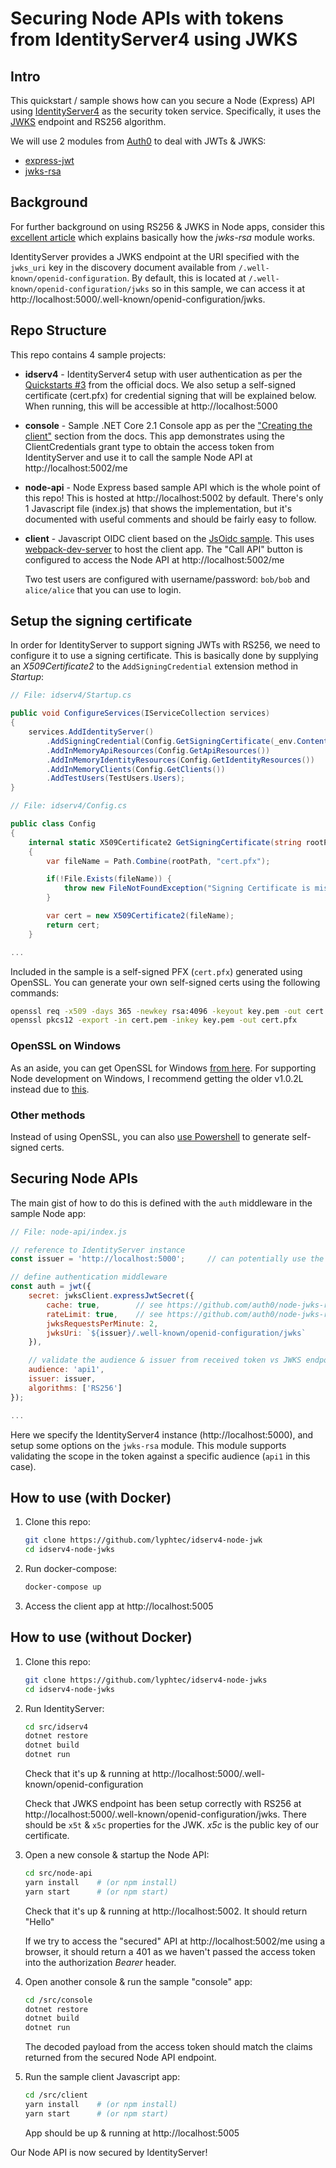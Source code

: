 # Securing Node APIs with tokens from IdentityServer4 using JWKS

## Intro

This quickstart / sample shows how can you secure a Node (Express) API using [IdentityServer4](http://identityserver.io/) as the security token service.
Specifically, it uses the [JWKS](https://auth0.com/docs/jwks) endpoint and RS256 algorithm.

We will use 2 modules from [Auth0](https://auth0.com/) to deal with JWTs & JWKS:

- [express-jwt](https://github.com/auth0/express-jwt)
- [jwks-rsa](https://github.com/auth0/node-jwks-rsa)


## Background

For further background on using RS256 & JWKS in Node apps, consider this [excellent article](https://auth0.com/blog/navigating-rs256-and-jwks/) which explains basically how the _jwks-rsa_ module works.

IdentityServer provides a JWKS endpoint at the URI specified with the `jwks_uri` key in the discovery document available from `/.well-known/openid-configuration`. By default, this is located at `/.well-known/openid-configuration/jwks` so in this sample, we can access it at http://localhost:5000/.well-known/openid-configuration/jwks.

## Repo Structure

This repo contains 4 sample projects:

- **idserv4** - IdentityServer4 setup with user authentication as per the [Quickstarts #3](https://identityserver4.readthedocs.io/en/latest/quickstarts/3_interactive_login.html) from the official docs. We also setup a self-signed certificate (cert.pfx) for credential signing that will be explained below. When running, this will be accessible at http://localhost:5000 
- **console** - Sample .NET Core 2.1 Console app as per the ["Creating the client"](https://identityserver4.readthedocs.io/en/latest/quickstarts/1_client_credentials.html#creating-the-client) section from the docs.  This app demonstrates using the ClientCredentials grant type to obtain the access token from IdentityServer and use it to call the sample Node API at http://localhost:5002/me
- **node-api** - Node Express based sample API which is the whole point of this repo!  This is hosted at http://localhost:5002 by default.  There's only 1 Javascript file (index.js) that shows the implementation, but it's documented with useful comments and should be fairly easy to follow.
- **client** - Javascript OIDC client based on the [JsOidc sample](https://github.com/IdentityServer/IdentityServer4.Samples/tree/release/Clients/src/JsOidc). This uses [webpack-dev-server](https://webpack.github.io/docs/webpack-dev-server.html) to host the client app.  The "Call API" button is configured to access the Node API at http://localhost:5002/me

  Two test users are configured with username/password: `bob/bob` and `alice/alice` that you can use to login.

## Setup the signing certificate

In order for IdentityServer to support signing JWTs with RS256, we need to configure it to use a signing certificate. This is basically done by supplying an _X509Certificate2_ to the `AddSigningCredential` extension method in _Startup_:

```C#
// File: idserv4/Startup.cs

public void ConfigureServices(IServiceCollection services)
{
    services.AddIdentityServer()
        .AddSigningCredential(Config.GetSigningCertificate(_env.ContentRootPath))
        .AddInMemoryApiResources(Config.GetApiResources())
        .AddInMemoryIdentityResources(Config.GetIdentityResources())
        .AddInMemoryClients(Config.GetClients())
        .AddTestUsers(TestUsers.Users);
}
```

```C#
// File: idserv4/Config.cs

public class Config
{
    internal static X509Certificate2 GetSigningCertificate(string rootPath)
    {
        var fileName = Path.Combine(rootPath, "cert.pfx");

        if(!File.Exists(fileName)) {
            throw new FileNotFoundException("Signing Certificate is missing!");
        }

        var cert = new X509Certificate2(fileName);
        return cert;
    }

...
```

Included in the sample is a self-signed PFX (`cert.pfx`) generated using OpenSSL.  You can generate your own self-signed certs using the following commands:

```bash
openssl req -x509 -days 365 -newkey rsa:4096 -keyout key.pem -out cert.pem
openssl pkcs12 -export -in cert.pem -inkey key.pem -out cert.pfx
```

### OpenSSL on Windows

As an aside, you can get OpenSSL for Windows [from here](http://slproweb.com/products/Win32OpenSSL.html). For supporting Node development on Windows, I recommend getting the older v1.0.2L instead due to [this](https://stackoverflow.com/questions/38968884/link-fatal-error-lnk1181cannot-open-input-file-c-openssl-win64-lib-libeay32/39270114#39270114).

### Other methods

Instead of using OpenSSL, you can also [use Powershell](https://www.petri.com/create-self-signed-certificate-using-powershell) to generate self-signed certs.


## Securing Node APIs

The main gist of how to do this is defined with the `auth` middleware in the sample Node app:

```javascript
// File: node-api/index.js

// reference to IdentityServer instance
const issuer = 'http://localhost:5000';     // can potentially use the "iss" claim from the access token instead

// define authentication middleware
const auth = jwt({
    secret: jwksClient.expressJwtSecret({
        cache: true,        // see https://github.com/auth0/node-jwks-rsa#caching
        rateLimit: true,    // see https://github.com/auth0/node-jwks-rsa#rate-limiting
        jwksRequestsPerMinute: 2,
        jwksUri: `${issuer}/.well-known/openid-configuration/jwks`      // we are hardcoding the default location of the JWKS Uri here - but another approach is to get the value from the discovery endpoint
    }),

    // validate the audience & issuer from received token vs JWKS endpoint
    audience: 'api1',
    issuer: issuer,
    algorithms: ['RS256']
});

...
```
Here we specify the IdentityServer4 instance (http://localhost:5000), and setup some options on the `jwks-rsa` module. This module supports validating the scope in the token against a specific audience (`api1` in this case).

## How to use (with Docker)

1. Clone this repo:
    ```bash
    git clone https://github.com/lyphtec/idserv4-node-jwk
    cd idserv4-node-jwks
    ```
1. Run docker-compose:
    ```bash
    docker-compose up
    ```
1. Access the client app at http://localhost:5005

## How to use (without Docker)

1. Clone this repo:
    ```bash
    git clone https://github.com/lyphtec/idserv4-node-jwks
    cd idserv4-node-jwks
    ```
1. Run IdentityServer:
    ```bash
    cd src/idserv4
    dotnet restore
    dotnet build
    dotnet run
    ```
    Check that it's up & running at http://localhost:5000/.well-known/openid-configuration

    Check that JWKS endpoint has been setup correctly with RS256 at http://localhost:5000/.well-known/openid-configuration/jwks.  There should be `x5t` & `x5c` properties for the JWK. _x5c_ is the public key of our certificate.
1. Open a new console & startup the Node API:
    ```bash
    cd src/node-api
    yarn install    # (or npm install)
    yarn start      # (or npm start)
    ```
    Check that it's up & running at http://localhost:5002.  It should return "Hello"

    If we try to access the "secured" API at http://localhost:5002/me using a browser, it should return a 401 as we haven't passed the access token into the authorization _Bearer_ header.
1. Open another console & run the sample "console" app:
    ```bash
    cd /src/console
    dotnet restore
    dotnet build
    dotnet run
    ```
    The decoded payload from the access token should match the claims returned from the secured Node API endpoint.
1. Run the sample client Javascript app:
    ```bash
    cd /src/client
    yarn install    # (or npm install)
    yarn start      # (or npm start)
    ```
    App should be up & running at http://localhost:5005

Our Node API is now secured by IdentityServer!
